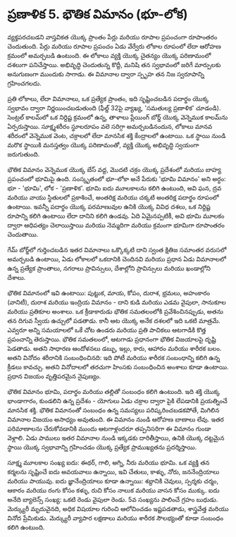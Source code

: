 # ప్రణాళిక 5. భౌతిక విమానం (భూ-లోక)

వ్యక్తపరచబడని వాస్తవికత యొక్క ప్రాంతం పేర్లు మరియు రూపాల ప్రపంచంగా రూపాంతరం చెందుతుంది. పేర్లు మరియు రూపాల ప్రపంచం ఏడు వేర్వేరు లోకాల రూపంలో లేదా ఆరోహణ క్రమంలో అమర్చబడి ఉంటుంది. ఈ లోకాలు వ్యక్తి యొక్క చైతన్యం యొక్క పరిణామంలో దశలుగా పనిచేస్తాయి. అభివృద్ధి చెందుతున్న కొద్దీ, మనిషి తన స్వభావంలో జరిగే మార్పులకు అనుగుణంగా ముందుకు సాగాడు. ఈ విమానాల ద్వారా స్పృహ తన నిజ స్వరూపాన్ని గ్రహించగలదు.

ప్రతి లోకాలు, లేదా విమానాలు, ఒక ప్రత్యేక ప్రాంతం, ఇది సృష్టించబడిన పదార్థం యొక్క స్వభావం ద్వారా నిర్ణయించబడుతుంది (ఫీల్డ్ 32పై వ్యాఖ్య, 'సమతుల్య ప్రణాళిక' చూడండి). సెంట్రల్ కాలమ్‌లో ఒక నిర్దిష్ట క్రమంలో ఉన్న, తాళాలు ప్లేయింగ్ బోర్డ్ యొక్క వెన్నెముక కాలమ్‌ను ఏర్పరుస్తాయి. సూక్ష్మశరీరం స్థూలరూపం వలె సరిగ్గా అమర్చబడినందున, లోకాలు మానవ శరీరంలో వెన్నెముక వెంట, చక్రాలలో లేదా మానసిక శక్తి కేంద్రాలలో ఉంటాయి. ఒక స్థాయి నుండి మరొక స్థాయికి మనస్తత్వం యొక్క పరిణామంతో, వ్యక్తి యొక్క అభివృద్ధి స్వయంగా జరుగుతుంది.

భౌతిక విమానం వెన్నెముక యొక్క బేస్ వద్ద, మొదటి చక్రం యొక్క ప్రదేశంలో మరియు బాహ్య ప్రపంచంలో భూమిపై ఉంది. సంస్కృతంలో భూ-లోకా అనే పేరుకు 'భూమి విమానం' అని అర్ధం: భూ - 'భూమి', లోక - 'ప్రణాళిక'. భూమి ఐదు మూలకాలను కలిగి ఉంటుంది, అవి ఘన, ద్రవ మరియు వాయు స్థితులలో ప్రకాశించే, అంతరిక్ష మరియు చక్కటి అంతరిక్ష పదార్థం రూపంలో ఉంటాయి. ఇవన్నీ పదార్థం యొక్క పరమాణువుల ఉనికి యొక్క వివిధ దశలు, ఒక నిర్దిష్ట రూపాన్ని కలిగి ఉంటాయి లేదా దానిని కలిగి ఉండవు. ఏది ఏమైనప్పటికీ, అవి భూమి మూలకం ద్వారా ఆధిపత్యం చెలాయిస్తాయి మరియు నెమ్మదిగా మరియు క్రమంగా భూమిగా రూపాంతరం చెందుతాయి.

గేమ్ బోర్డ్‌లో గుర్తించబడిన ఇతర విమానాలు ఒక్కొక్కటి దాని స్వంత క్షితిజ సమాంతర వరుసలో అమర్చబడి ఉంటాయి, ఏడు లోకాలలో ఒకదానికి చెందినవి మరియు ప్రధాన ఏడు విమానాలలో ఉన్న ప్రత్యేక ప్రాంతాలు, నగరాలు ప్రావిన్సులు, దేశాల్లోని ప్రావిన్సులు మరియు ఖండాల్లోని దేశాలు.

భౌతిక విమానంలో ఇవి ఉంటాయి: పుట్టుక, మాయ, కోపం, దురాశ, భ్రమలు, అహంకారం (వానిటీ), దురాశ మరియు ఇంద్రియ విమానం - దాని కుడి మరియు ఎడమ వైపులా, సానుకూల మరియు ప్రతికూల అంశాలు. ఒక క్రీడాకారుడు భౌతిక సమతలంలోకి ప్రవేశించినప్పుడు, అతను తన దిగువ స్వీయ ఉచ్చులో పడతాడు. కానీ ఆట యొక్క అనేక దశలలో ఇది ఒకటి మాత్రమే. ఎవ్వరూ అన్ని సమయాలలో ఒకే చోట ఉండరు మరియు ప్రతి పాచికలు ఆటగాడికి కొత్త ప్రపంచాన్ని తెరుస్తాయి. భౌతిక సమతలంలో, ఆటగాడు ప్రధానంగా భౌతిక విజయాలపై దృష్టి పెడతాడు. అతని సాధారణ ఆందోళనలు డబ్బు, ఇల్లు, కారు, ఆహారం మరియు శారీరక బలం. అతని వినోదం శరీరానికి సంబంధించినది: ఇది పోటీ మరియు శారీరక సంబంధాన్ని కలిగి ఉన్న క్రీడలు కావచ్చు. అతని వినోదాలలో తరచుగా హింసకు సంబంధించిన అంశాలు కూడా ఉంటాయి. ప్రధాన విజయం వృత్తిపరమైన నైపుణ్యం.

భౌతిక విమానం భూమి, పదార్థం మరియు తల్లితో సంబంధం కలిగి ఉంటుంది. ఇది శక్తి యొక్క భాండాగారం, కుండలిని ఉన్న ప్రదేశం - యోగులు ఏడు చక్రాల ద్వారా పైకి లేపడానికి ప్రయత్నించే మానసిక శక్తి. భౌతిక విమానంతో సంబంధం ఉన్న సమస్యలు పరిష్కరించబడకపోతే, మిగిలిన విమానాల విజయం అసాధ్యం అవుతుంది. ఈ విమానం నుండి ఆరోహణ బాణాలు లేవు. ఇతర పరిమాణాలను చేరుకోవడానికి ముందు ఆటగాళ్లందరూ తప్పనిసరిగా ఈ విమానం గుండా వెళ్లాలి. ఏడు పాములు ఇతర విమానాల నుండి ఇక్కడకు దారితీస్తాయి, ఉనికి యొక్క దట్టమైన స్థాయి యొక్క స్వభావాన్ని గ్రహించడం యొక్క ప్రత్యేక ప్రాముఖ్యతను ప్రదర్శిస్తాయి.

సూక్ష్మ మూలకాల సంఖ్య ఐదు: ఈథర్, గాలి, అగ్ని, నీరు మరియు భూమి. ఒక వ్యక్తి తన కర్మలను సృష్టించే ఐదు అవయవాలు ఉన్నాయి, ఇవి చేతులు, కాళ్ళు, నోరు, జననేంద్రియాలు మరియు పాయువు. ఐదు జ్ఞానేంద్రియాలు కూడా ఉన్నాయి: శబ్దానికి చెవులు, స్పర్శకు చర్మం, ఆకారం మరియు రంగు కోసం కళ్ళు, రుచి కోసం నాలుక మరియు వాసన కోసం ముక్కు. ఐదు అనేది బ్యాలెన్స్ సంఖ్య: ఒకటి రెండు వైపులా రెండు. 5వ సంఖ్యను పాలించే గ్రహం బుధుడు. మెర్క్యురీ మృదువైనది, అధిక విషయాల గురించి ఆలోచించడం ఇష్టపడతాడు, శాస్త్రవేత్త మరియు వినోద ప్రేమికుడు. మెర్క్యురీ వ్యాపార లక్షణాలు మరియు శారీరక సౌలభ్యంతో కూడా సంబంధం కలిగి ఉంటుంది.

